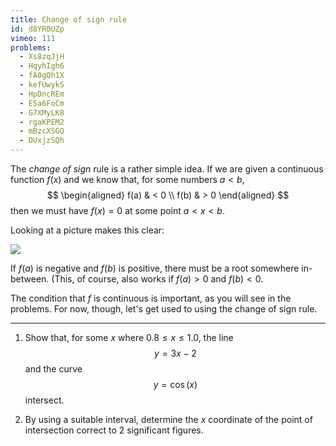 ```yaml
---
title: Change of sign rule
id: d8YR0UZp
vimeo: 111
problems:
  - Xs8zqJjH
  - HqyhIgh6
  - fA0gQh1X
  - kefUwykS
  - HpDncREm
  - E5a6FoCm
  - G7XMyLK8
  - rgaKPEM2
  - mBzcXSGQ
  - DUxjzSQh
---
```


The *change of sign* rule is a rather simple idea. If we are given a continuous function $f(x)$ and we know that, for some numbers $a < b,$
$$
\begin{aligned}
f(a) & < 0 \\
f(b) & > 0
\end{aligned}
$$
then we must have $f(x) = 0$ at some point $a < x < b.$

Looking at a picture makes this clear:

![](/img/learn/change-of-sign-1.svg)

If $f(a)$ is negative and $f(b)$ is positive, there must be a root somewhere in-between. (This, of course, also works if $f(a)>0$ and $f(b)<0.$

The condition that $f$ is continuous is important, as you will see in the problems. For now, though, let's get used to using the change of sign rule.

---

 1. Show that, for some $x$ where $0.8 \leq x \leq 1.0,$ the line
    $$
    y = 3 x - 2
    $$
    and the curve
    $$
    y = \cos{\left(x \right)}
    $$
    intersect.

 1. By using a suitable interval, determine the $x$ coordinate of the point of intersection correct to $2$ significant figures.

